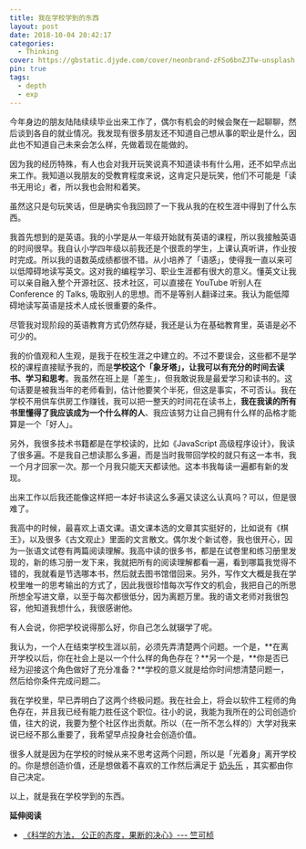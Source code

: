 ```yaml
---
title: 我在学校学到的东西
layout: post
date: 2018-10-04 20:42:17
categories:
  - Thinking
cover: https://gbstatic.djyde.com/cover/neonbrand-zFSo6bnZJTw-unsplash.jpg?x-oss-process=style/cover
pin: true
tags:
  - depth
  - exp
---
```


今年身边的朋友陆陆续续毕业出来工作了，偶尔有机会的时候会聚在一起聊聊，然后谈到各自的就业情况。我发现有很多朋友还不知道自己想从事的职业是什么，因此也不知道自己未来会怎么样，先做着现在能做的。

因为我的经历特殊，有人也会对我开玩笑说真不知道读书有什么用，还不如早点出来工作。我知道以我朋友的受教育程度来说，这肯定只是玩笑，他们不可能是「读书无用论」者，所以我也会附和着笑。

虽然这只是句玩笑话，但是确实令我回顾了一下我从我的在校生涯中得到了什么东西。

我首先想到的是英语。我的小学是从一年级开始就有英语的课程，所以我接触英语的时间很早。我自认小学四年级以前我还是个很乖的学生，上课认真听讲，作业按时完成。所以我的语数英成绩都很不错。从小培养了「语感」，使得我一直以来可以低障碍地读写英文。这对我的编程学习、职业生涯都有很大的意义。懂英文让我可以亲自融入整个开源社区、技术社区，可以直接在 YouTube 听别人在 Conference 的 Talks, 吸取别人的思想。而不是等别人翻译过来。我认为能低障碍地读写英语是技术人成长很重要的条件。

尽管我对现阶段的英语教育方式仍然存疑，我还是认为在基础教育里，英语是必不可少的。

我的价值观和人生观，是我于在校生涯之中建立的。不过不要误会，这些都不是学校的课程直接赋予我的，而是**学校这个「象牙塔」，让我可以有充分的时间去读书、学习和思考**。我虽然在班上是「差生」，但我敢说我是最爱学习和读书的。这句话要是被我当年的老师看到，估计他要笑个半死，但这是事实，不可否认。我在学校不用供车供房工作赚钱，我可以把一整天的时间花在读书上，**我在我读的所有书里懂得了我应该成为一个什么样的人**、我应该努力让自己拥有什么样的品格才能算是一个「好人」。

另外，我很多技术书籍都是在学校读的，比如《JavaScript 高级程序设计》，我读了很多遍。不是我自己想读那么多遍，而是当时我带回学校的就只有这一本书，我一个月才回家一次。那一个月我只能天天都读他。这本书我每读一遍都有新的发现。

出来工作以后我还能像这样把一本好书读这么多遍又读这么认真吗？可以，但是很难了。

我高中的时候，最喜欢上语文课。语文课本选的文章其实挺好的，比如说有《棋王》，以及很多《古文观止》里面的文言散文。偶尔发个新试卷，我也很开心，因为一张语文试卷有两篇阅读理解。我高中读的很多书，都是在试卷里和练习册里发现的，新的练习册一发下来，我就把所有的阅读理解都看一遍，看到哪篇我觉得不错的，我就看是节选哪本书，然后就去图书馆借回来。另外，写作文大概是我在学校里唯一的思考输出的方式了，因此我很珍惜每次写作文的机会，我把自己的所思所想全写进文章，以至于每次都很低分，因为离题万里。我的语文老师对我很包容，他知道我想什么，我很感谢他。

有人会说，你把学校说得那么好，你自己怎么就辍学了呢。

我认为，一个人在结束学校生涯以前，必须先弄清楚两个问题。一个是，**在离开学校以后，你在社会上是以一个什么样的角色存在？**另一个是，**你是否已经为迎接这个角色做好了充分准备？**学校的意义就是给你时间想清楚问题一，然后给你条件完成问题二。

我在学校里，早已弄明白了这两个终极问题。我在社会上，将会以软件工程师的角色存在，并且我已经有能力胜任这个职位。往小的说，我能为我所在的公司创造价值，往大的说，我要为整个社区作出贡献。所以（在一所不怎么样的）大学对我来说已经不那么重要了，我希望早点投身社会创造价值。

很多人就是因为在学校的时候从来不思考这两个问题，所以是「光着身」离开学校的。你是想创造价值，还是想做着不喜欢的工作然后满足于 [奶头乐](https://wiki.mbalib.com/wiki/%E5%A5%B6%E5%A4%B4%E4%B9%90%E7%90%86%E8%AE%BA) ，其实都由你自己决定。

以上，就是我在学校学到的东西。

**延伸阅读**

- [《科学的方法， 公正的态度，果断的决心》--- 竺可桢](https://www.jianshu.com/p/37e022fa5f34)
